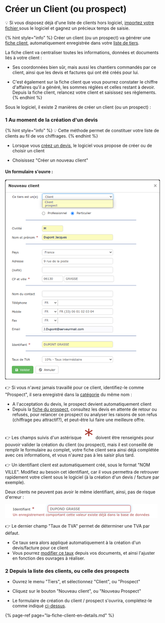# Créer un Client \(ou prospect\)



💡 Si vous disposez déjà d'une liste de clients hors logiciel, [importez votre fichier ](../importer.md)sous le logiciel et gagnez un précieux temps de saisie.



{% hint style="info" %}
Créer un client \(ou un prospect\) va générer une [fiche client](la-fiche-client-en-details.md), automatiquement enregistrée dans votre [liste de tiers](../les-listes-de-tiers/).

La fiche client va centraliser toutes les informations, données et documents liés à votre client :

* Ses coordonnées bien sûr, mais aussi les chantiers commandés par ce client, ainsi que les devis et factures qui ont été créés pour lui.

* C'est également sur la fiche client que vous pourrez constater le chiffre d'affaires qu'il a généré, les sommes réglées et celles restant à devoir. Depuis la fiche client, relancez votre client et saisissez ses règlements.
{% endhint %}



Sous le logiciel, il existe 2 manières de créer un client \(ou un prospect\) :



### 1 Au moment de la création d'un devis

{% hint style="info" %}
💡 Cette méthode permet de constituer votre liste de clients au fil de vos chiffrages.
{% endhint %}

* Lorsque vous [créez un devis](../../les-devis/nouveau-devis/), le logiciel vous propose de créer ou de choisir un client

* Choisissez "Créer un nouveau client"

#### 

#### Un formulaire s'ouvre :

![](../../../.gitbook/assets/screenshot-171d-.png)



👉 Si vous n'avez jamais travaillé pour ce client, identifiez-le comme "Prospect", il sera enregistré dans la [catégorie](../categories-et-groupes-de-tiers.md#categories) du même nom :

* A l'acceptation du devis, le prospect devient automatiquement client
* Depuis la [fiche du prospect](la-fiche-client-en-details.md), consultez les devis en attente de retour ou refusés, pour relancer ce prospect ou analyser les raisons de son refus \(chiffrage peu attractif?\), et peut-être lui faire une meilleure offre.



👉 Les champs suivis d'un astérisque![](../../../.gitbook/assets/screenshot-172-.png)doivent être renseignés pour pouvoir valider la création du client \(ou prospect\), mais il est conseillé de remplir le formulaire au complet, votre fiche client sera ainsi déjà complétée avec ces informations, et vous n'aurez pas à les saisir plus tard.



👉 Un identifiant client est automatiquement créé, sous le format "NOM VILLE". Modifiez au besoin cet identifiant, car il vous permettra de retrouver rapidement votre client sous le logiciel \(à la création d'un devis / facture par exemple\).

Deux clients ne peuvent pas avoir le même identifiant, ainsi, pas de risque d'erreur :

![](../../../.gitbook/assets/screenshot-174-.png)



👉 Le dernier champ "Taux de TVA" permet de déterminer une TVA par défaut. 

* Ce taux sera alors appliqué automatiquement à la création d'un devis/facture pour ce client
* Vous pourrez [modifier ce taux](../../les-devis/tva-multiple.md) depuis vos documents, et ainsi l'ajuster en fonction des ouvrages à réaliser.



### 2  Depuis la liste des clients, ou celle des prospects

* Ouvrez le menu "Tiers", et sélectionnez "Client", ou "Prospect"

* Cliquez sur le bouton "Nouveau client", ou "Nouveau Prospect"

* Le formulaire de création du client / prospect s'ouvrira, complétez-le comme indiqué [ci-dessus](./#un-formulaire-souvre).



{% page-ref page="la-fiche-client-en-details.md" %}



